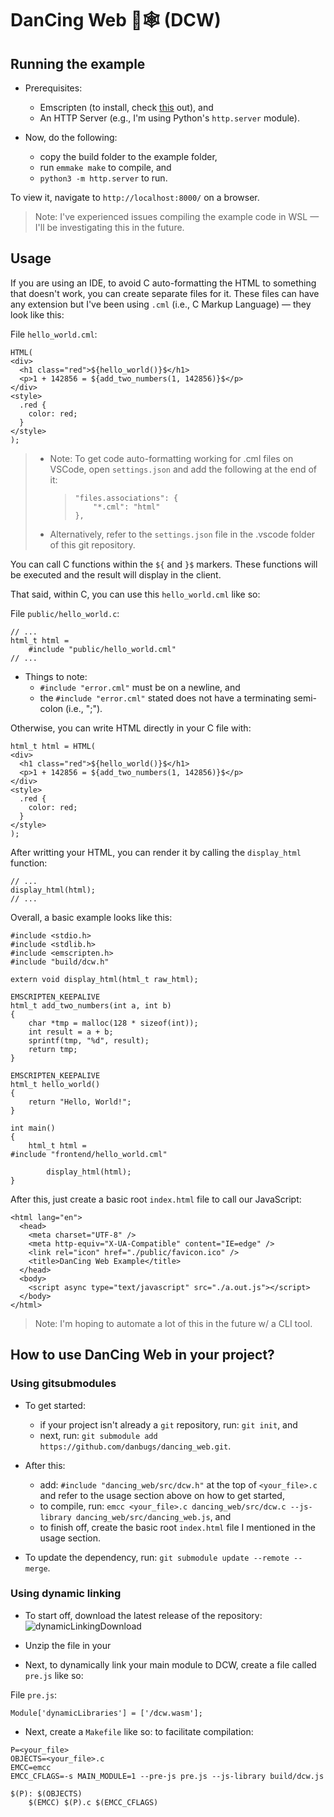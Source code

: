 # DanCing Web 💃🕸 (DCW)

## Running the example

- Prerequisites:

  - Emscripten (to install, check [this](https://emscripten.org/docs/getting_started/downloads.html) out), and
  - An HTTP Server (e.g., I'm using Python's `http.server` module).

- Now, do the following:
  - copy the build folder to the example folder,
  - run `emmake make` to compile, and
  - `python3 -m http.server` to run.

To view it, navigate to `http://localhost:8000/` on a browser.

> Note: I've experienced issues compiling the example code in WSL — I'll be investigating this in the future.

## Usage

If you are using an IDE, to avoid C auto-formatting the HTML to something that doesn't work, you can create separate files for it. These files can have any extension but I've been using `.cml` (i.e., C Markup Language) — they look like this:

File `hello_world.cml`:

```
HTML(
<div>
  <h1 class="red">${hello_world()}$</h1>
  <p>1 + 142856 = ${add_two_numbers(1, 142856)}$</p>
</div>
<style>
  .red {
    color: red;
  }
</style>
);
```

> - Note: To get code auto-formatting working for .cml files on VSCode, open `settings.json` and add the following at the end of it:
>   > ```
>   > "files.associations": {
>   >     "*.cml": "html"
>   > },
>   > ```
> - Alternatively, refer to the `settings.json` file in the .vscode folder of this git repository.

You can call C functions within the `${` and `}$` markers. These functions will be executed and the result will display in the client.

That said, within C, you can use this `hello_world.cml` like so:

File `public/hello_world.c`:

```
// ...
html_t html =
    #include "public/hello_world.cml"
// ...
```

- Things to note:
  - `#include "error.cml"` must be on a newline, and
  - the `#include "error.cml"` stated does not have a terminating semi-colon (i.e., ";").

Otherwise, you can write HTML directly in your C file with:

```
html_t html = HTML(
<div>
  <h1 class="red">${hello_world()}$</h1>
  <p>1 + 142856 = ${add_two_numbers(1, 142856)}$</p>
</div>
<style>
  .red {
    color: red;
  }
</style>
);
```

After writting your HTML, you can render it by calling the `display_html` function:

```
// ...
display_html(html);
// ...
```

Overall, a basic example looks like this:

```
#include <stdio.h>
#include <stdlib.h>
#include <emscripten.h>
#include "build/dcw.h"

extern void display_html(html_t raw_html);

EMSCRIPTEN_KEEPALIVE
html_t add_two_numbers(int a, int b)
{
    char *tmp = malloc(128 * sizeof(int));
    int result = a + b;
    sprintf(tmp, "%d", result);
    return tmp;
}

EMSCRIPTEN_KEEPALIVE
html_t hello_world()
{
    return "Hello, World!";
}

int main()
{
    html_t html =
#include "frontend/hello_world.cml"

        display_html(html);
}
```

After this, just create a basic root `index.html` file to call our JavaScript:

```
<html lang="en">
  <head>
    <meta charset="UTF-8" />
    <meta http-equiv="X-UA-Compatible" content="IE=edge" />
    <link rel="icon" href="./public/favicon.ico" />
    <title>DanCing Web Example</title>
  </head>
  <body>
    <script async type="text/javascript" src="./a.out.js"></script>
  </body>
</html>
```

> Note: I'm hoping to automate a lot of this in the future w/ a CLI tool.

## How to use DanCing Web in your project?

### Using gitsubmodules

- To get started:
  - if your project isn't already a `git` repository, run: `git init`, and
  - next, run: `git submodule add https://github.com/danbugs/dancing_web.git`.

- After this:

  - add: `#include "dancing_web/src/dcw.h"` at the top of `<your_file>.c` and refer to the usage section above on how to get started,
  - to compile, run: `emcc <your_file>.c dancing_web/src/dcw.c --js-library dancing_web/src/dancing_web.js`, and
  - to finish off, create the basic root `index.html` file I mentioned in the usage section.

- To update the dependency, run: `git submodule update --remote --merge`.

### Using dynamic linking

- To start off, download the latest release of the repository:
![dynamicLinkingDownload](https://i.imgur.com/L8LfX17.gif)

- Unzip the file in your 

- Next, to dynamically link your main module to DCW, create a file called `pre.js` like so:

File `pre.js`:

```
Module['dynamicLibraries'] = ['/dcw.wasm'];
```

- Next, create a `Makefile` like so: to facilitate compilation:

```
P=<your_file>
OBJECTS=<your_file>.c
EMCC=emcc
EMCC_CFLAGS=-s MAIN_MODULE=1 --pre-js pre.js --js-library build/dcw.js

$(P): $(OBJECTS)
	$(EMCC) $(P).c $(EMCC_CFLAGS)
```
